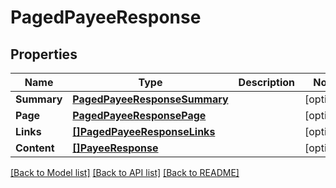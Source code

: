 # PagedPayeeResponse

## Properties

Name | Type | Description | Notes
------------ | ------------- | ------------- | -------------
**Summary** | [**PagedPayeeResponseSummary**](PagedPayeeResponse_summary.md) |  | [optional] 
**Page** | [**PagedPayeeResponsePage**](PagedPayeeResponse_page.md) |  | [optional] 
**Links** | [**[]PagedPayeeResponseLinks**](PagedPayeeResponse_links.md) |  | [optional] 
**Content** | [**[]PayeeResponse**](PayeeResponse.md) |  | [optional] 

[[Back to Model list]](../README.md#documentation-for-models) [[Back to API list]](../README.md#documentation-for-api-endpoints) [[Back to README]](../README.md)


